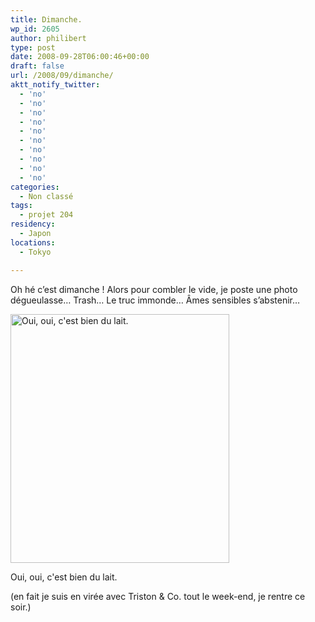 ```yaml
---
title: Dimanche.
wp_id: 2605
author: philibert
type: post
date: 2008-09-28T06:00:46+00:00
draft: false
url: /2008/09/dimanche/
aktt_notify_twitter:
  - 'no'
  - 'no'
  - 'no'
  - 'no'
  - 'no'
  - 'no'
  - 'no'
  - 'no'
  - 'no'
  - 'no'
categories:
  - Non classé
tags:
  - projet 204
residency:
  - Japon
locations:
  - Tokyo

---
```

Oh hé c&rsquo;est dimanche ! Alors pour combler le vide, je poste une photo dégueulasse&#8230; Trash&#8230; Le truc immonde&#8230; Âmes sensibles s&rsquo;abstenir&#8230; 

<div id="attachment_236" class="wp-caption aligncenter" style="max-width: 350px">
  <a href="{{< aws >}}/uploads/img_2156.jpg"><img class="size-full wp-image-236  " title="img_2156" src="{{< aws >}}/uploads/img_2156.jpg" alt="Oui, oui, c'est bien du lait." width="350" height="398" /></a>
  
  <p class="wp-caption-text">
    Oui, oui, c'est bien du lait.
  </p>
</div>

(en fait je suis en virée avec Triston & Co. tout le week-end, je rentre ce soir.)